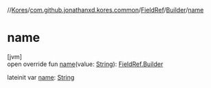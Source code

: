 //[Kores](../../../../index.md)/[com.github.jonathanxd.kores.common](../../index.md)/[FieldRef](../index.md)/[Builder](index.md)/[name](name.md)

# name

[jvm]\
open override fun [name](name.md)(value: [String](https://kotlinlang.org/api/latest/jvm/stdlib/kotlin/-string/index.html)): [FieldRef.Builder](index.md)

lateinit var [name](name.md): [String](https://kotlinlang.org/api/latest/jvm/stdlib/kotlin/-string/index.html)

